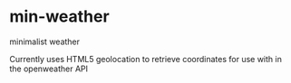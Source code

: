 # min-weather
minimalist weather

Currently uses HTML5 geolocation to retrieve coordinates for use with in the openweather API
